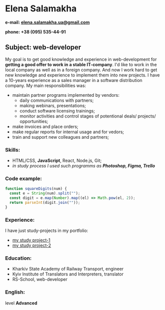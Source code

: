 # Elena Salamakha

**e-mail: elena.salamakha.ua@gmail.com**

**phone: +38 (095) 535-44-91**

## Subject: web-developer

My goal is to get good knowledge and experience in web-development for **getting a good offer to work in a stable IT-company**. I'd like to work in the local company as well as in a foreign company. And now I work hard to get new knowledge and experience to implement them into new projects.
I have a 10-years experience as a sales manager in a software distribution company.
My main responsibilities was:

- maintain partner programs implemented by vendors:
  - daily communications with partners;
  - making webinars, presentations;
  - conduct software licensing trainings;
  - monitor activities and control stages of potentional deals/ projects/ opportunities;
- make invoices and place orders;
- make regular reports for internal usage and for vedors;
- train and support new colleagues and partners;

### Skills:

- HTML/CSS, **JavaScript**, React, Node.js, Git;
- _in study process I used such programms as **Photoshop, Figma, Trello**_

### Code example:

```js
function squareDigits(num) {
  const e = String(num).split("");
  const digit = e.map(Number).map((el) => Math.pow(el, 2));
  return parseInt(digit.join(""));
}
```

### Experience:

I have just study-projects in my portfolio:

- [my study project-1](https://elena-salam.github.io/goit-fe-course/modul-08/)
- [my study project-2](https://elena-salam.github.io/Project/)

### Education:

- Kharkiv State Academy of Railway Transport, engineer
- Kyiv Institute of Translators and Interpreters, translator
- RS-School, web-developer

### English:

level **Advanced**
